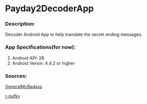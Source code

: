 # Payday2DecoderApp
### Description:
Decoder Android App to help translate the secret ending messages.

### App Specifications(for now):

1. Android API: 28
2. Android Verion: 4.4.2 or higher

### Sources:

[GeneralMcBadass](https://www.youtube.com/watch?v=n-ysTIiBia8&t=26s)

[r-pufky](https://github.com/r-pufky/payday2-secret)
